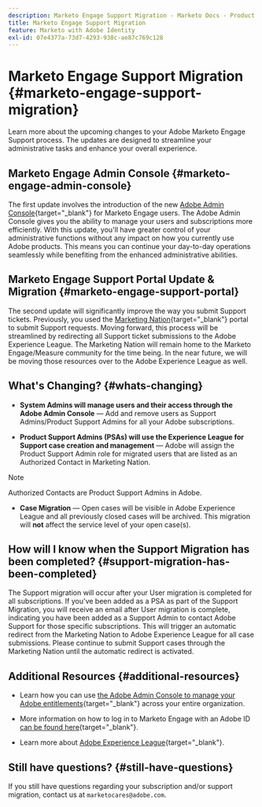 ```yaml
---
description: Marketo Engage Support Migration - Marketo Docs - Product Documentation
title: Marketo Engage Support Migration
feature: Marketo with Adobe Identity
exl-id: 07e4377a-73d7-4293-938c-ae87c769c128
---
```

# Marketo Engage Support Migration {#marketo-engage-support-migration}

Learn more about the upcoming changes to your Adobe Marketo Engage Support process. The updates are designed to streamline your administrative tasks and enhance your overall experience.

## Marketo Engage Admin Console {#marketo-engage-admin-console}

The first update involves the introduction of the new [Adobe Admin Console](https://helpx.adobe.com/enterprise/admin-guide.html){target="_blank"} for Marketo Engage users. The Adobe Admin Console gives you the ability to manage your users and subscriptions more efficiently. With this update, you'll have greater control of your administrative functions without any impact on how you currently use Adobe products. This means you can continue your day-to-day operations seamlessly while benefiting from the enhanced administrative abilities.

## Marketo Engage Support Portal Update & Migration {#marketo-engage-support-portal}

The second update will significantly improve the way you submit Support tickets. Previously, you used the [Marketing Nation](https://nation.marketo.com/){target="_blank"} portal to submit Support requests. Moving forward, this process will be streamlined by redirecting all Support ticket submissions to the Adobe Experience League. The Marketing Nation will remain home to the Marketo Engage/Measure community for the time being. In the near future, we will be moving those resources over to the Adobe Experience League as well.

## What's Changing? {#whats-changing}

* **System Admins will manage users and their access through the Adobe Admin Console** &mdash; Add and remove users as Support Admins/Product Support Admins for all your Adobe subscriptions.

* **Product Support Admins (PSAs) will use the Experience League for Support case creation and management** &mdash; Adobe will assign the Product Support Admin role for migrated users that are listed as an Authorized Contact in Marketing Nation.

>[!NOTE]
>
>Authorized Contacts are Product Support Admins in Adobe.

* **Case Migration** &mdash; Open cases will be visible in Adobe Experience League and all previously closed cases will be archived. This migration will **not** affect the service level of your open case(s).

## How will I know when the Support Migration has been completed? {#support-migration-has-been-completed}

The Support migration will occur after your User migration is completed for all subscriptions. If you've been added as a PSA as part of the Support Migration, you will receive an email after User migration is complete, indicating you have been added as a Support Admin to contact Adobe Support for those specific subscriptions. This will trigger an automatic redirect from the Marketing Nation to Adobe Experience League for all case submissions. Please continue to submit Support cases through the Marketing Nation until the automatic redirect is activated.

## Additional Resources {#additional-resources}

* Learn how you can use [the Adobe Admin Console to manage your Adobe entitlements](https://helpx.adobe.com/enterprise/using/admin-roles.html){target="_blank"} across your entire organization.  

* More information on how to log in to Marketo Engage with an Adobe ID [can be found here](/help/marketo/product-docs/administration/marketo-with-adobe-identity/user-sign-in-with-adobe-id.md){target="_blank"}.

* Learn more about [Adobe Experience League](https://experienceleague.adobe.com/){target="_blank"}.

## Still have questions? {#still-have-questions}

If you still have questions regarding your subscription and/or support migration, contact us at `marketocares@adobe.com`.
